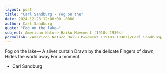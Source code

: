 ```yaml
---
layout: post
title: "Carl Sandburg - Fog on the"
date: 2024-12-28 12:00:00 -0000
author: Carl Sandburg
quote: "Fog on the lake—"
subject: American Nature Haiku Movement (1910s–1930s)
permalink: /American Nature Haiku Movement (1910s–1930s)/Carl Sandburg/Carl Sandburg - Fog on the
---
```


Fog on the lake—
A silver curtain
Drawn by the delicate
Fingers of dawn,
Hides the world away
For a moment.

- Carl Sandburg
